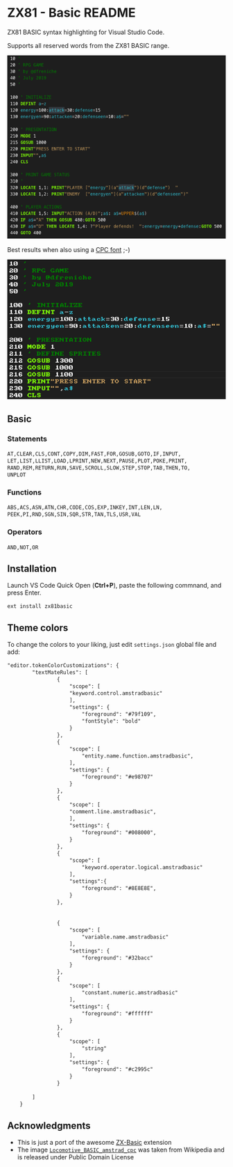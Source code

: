 # ZX81 - Basic README

ZX81 BASIC syntax highlighting for Visual Studio Code.

Supports all reserved words from the ZX81 BASIC range.


![Sample showing colorized code](images/basic.png)

Best results when also using a [CPC font](https://fonts2u.com/download/amstrad-cpc464-regular.font) ;-)

![Sample showing code with ZX81 code](images/cpc-font.png)

## Basic

### Statements

```text
AT,CLEAR,CLS,CONT,COPY,DIM,FAST,FOR,GOSUB,GOTO,IF,INPUT,
LET,LIST,LLIST,LOAD,LPRINT,NEW,NEXT,PAUSE,PLOT,POKE,PRINT,
RAND,REM,RETURN,RUN,SAVE,SCROLL,SLOW,STEP,STOP,TAB,THEN,TO,
UNPLOT
```

### Functions

```text
ABS,ACS,ASN,ATN,CHR,CODE,COS,EXP,INKEY,INT,LEN,LN,
PEEK,PI,RND,SGN,SIN,SQR,STR,TAN,TLS,USR,VAL
```

### Operators

```text
AND,NOT,OR
```

## Installation

Launch VS Code Quick Open (**Ctrl+P**), paste the following commnand, and press Enter.

```vscode
ext install zx81basic
```

## Theme colors

To change the colors to your liking, just edit `settings.json` global file and add:

```
"editor.tokenColorCustomizations": {
        "textMateRules": [
                {
                    "scope": [
                    "keyword.control.amstradbasic"
                    ],
                    "settings": {
                        "foreground": "#79f109",
                        "fontStyle": "bold"
                    }
                },
                {
                    "scope": [
                        "entity.name.function.amstradbasic",
                    ],
                    "settings": {
                        "foreground": "#e98707"
                    }
                },
                {
                    "scope": [
                    "comment.line.amstradbasic",
                    ],
                    "settings": {
                        "foreground": "#008000",
                    }
                },
                {
                    "scope": [
                        "keyword.operator.logical.amstradbasic"
                    ],
                    "settings":{
                        "foreground": "#8E8E8E",
                    }
                },
                
                
                {
                    "scope": [
                        "variable.name.amstradbasic"
                    ],
                    "settings": {
                        "foreground": "#32bacc"
                    }
                },
                {
                    "scope": [
                        "constant.numeric.amstradbasic"
                    ],
                    "settings": {
                        "foreground": "#ffffff"
                    }
                },
                {
                    "scope": [
                        "string"
                    ],
                    "settings": {
                        "foreground": "#c2995c"
                    }
                }
                
        ]
    }
```


## Acknowledgments

- This is just a port of the awesome [ZX-Basic](https://github.com/jsanjose/zxbasic-vscode) extension
- The image [`Locomotive_BASIC_amstrad_cpc`](https://en.wikipedia.org/wiki/Locomotive_BASIC#/media/File:Locomotive_BASIC_amstrad_cpc.PNG) was taken from Wikipedia and is released under Public Domain License
